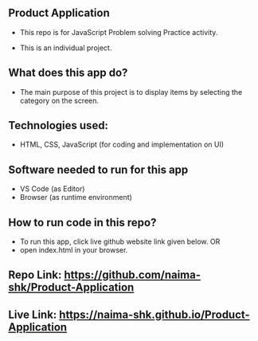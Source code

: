 ## Product Application

- This repo is for JavaScript Problem solving Practice activity.

- This is an individual project.

## What does this app do?

- The main purpose of this project is to display items by selecting the category on the screen.

## Technologies used:

- HTML, CSS, JavaScript (for coding and implementation on UI)

## Software needed to run for this app

- VS Code (as Editor)
- Browser (as runtime environment)

## How to run code in this repo?

- To run this app, click live github website link given below. OR
- open index.html in your browser.

## Repo Link: https://github.com/naima-shk/Product-Application

## Live Link: https://naima-shk.github.io/Product-Application
